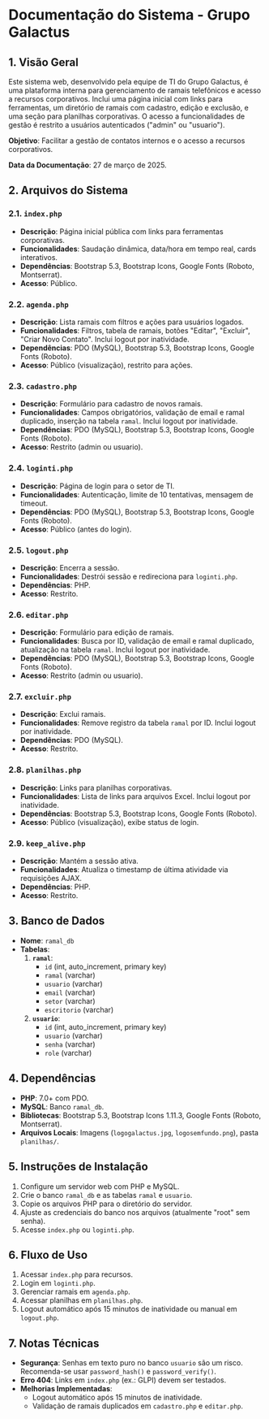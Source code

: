 # Documentação do Sistema - Grupo Galactus

## 1. Visão Geral
Este sistema web, desenvolvido pela equipe de TI do Grupo Galactus, é uma plataforma interna para gerenciamento de ramais telefônicos e acesso a recursos corporativos. Inclui uma página inicial com links para ferramentas, um diretório de ramais com cadastro, edição e exclusão, e uma seção para planilhas corporativas. O acesso a funcionalidades de gestão é restrito a usuários autenticados ("admin" ou "usuario").

**Objetivo**: Facilitar a gestão de contatos internos e o acesso a recursos corporativos.

**Data da Documentação**: 27 de março de 2025.

## 2. Arquivos do Sistema

### 2.1. `index.php`
- **Descrição**: Página inicial pública com links para ferramentas corporativas.
- **Funcionalidades**: Saudação dinâmica, data/hora em tempo real, cards interativos.
- **Dependências**: Bootstrap 5.3, Bootstrap Icons, Google Fonts (Roboto, Montserrat).
- **Acesso**: Público.

### 2.2. `agenda.php`
- **Descrição**: Lista ramais com filtros e ações para usuários logados.
- **Funcionalidades**: Filtros, tabela de ramais, botões "Editar", "Excluir", "Criar Novo Contato". Inclui logout por inatividade.
- **Dependências**: PDO (MySQL), Bootstrap 5.3, Bootstrap Icons, Google Fonts (Roboto).
- **Acesso**: Público (visualização), restrito para ações.

### 2.3. `cadastro.php`
- **Descrição**: Formulário para cadastro de novos ramais.
- **Funcionalidades**: Campos obrigatórios, validação de email e ramal duplicado, inserção na tabela `ramal`. Inclui logout por inatividade.
- **Dependências**: PDO (MySQL), Bootstrap 5.3, Bootstrap Icons, Google Fonts (Roboto).
- **Acesso**: Restrito (admin ou usuario).

### 2.4. `loginti.php`
- **Descrição**: Página de login para o setor de TI.
- **Funcionalidades**: Autenticação, limite de 10 tentativas, mensagem de timeout.
- **Dependências**: PDO (MySQL), Bootstrap 5.3, Bootstrap Icons, Google Fonts (Roboto).
- **Acesso**: Público (antes do login).

### 2.5. `logout.php`
- **Descrição**: Encerra a sessão.
- **Funcionalidades**: Destrói sessão e redireciona para `loginti.php`.
- **Dependências**: PHP.
- **Acesso**: Restrito.

### 2.6. `editar.php`
- **Descrição**: Formulário para edição de ramais.
- **Funcionalidades**: Busca por ID, validação de email e ramal duplicado, atualização na tabela `ramal`. Inclui logout por inatividade.
- **Dependências**: PDO (MySQL), Bootstrap 5.3, Bootstrap Icons, Google Fonts (Roboto).
- **Acesso**: Restrito (admin ou usuario).

### 2.7. `excluir.php`
- **Descrição**: Exclui ramais.
- **Funcionalidades**: Remove registro da tabela `ramal` por ID. Inclui logout por inatividade.
- **Dependências**: PDO (MySQL).
- **Acesso**: Restrito.

### 2.8. `planilhas.php`
- **Descrição**: Links para planilhas corporativas.
- **Funcionalidades**: Lista de links para arquivos Excel. Inclui logout por inatividade.
- **Dependências**: Bootstrap 5.3, Bootstrap Icons, Google Fonts (Roboto).
- **Acesso**: Público (visualização), exibe status de login.

### 2.9. `keep_alive.php`
- **Descrição**: Mantém a sessão ativa.
- **Funcionalidades**: Atualiza o timestamp de última atividade via requisições AJAX.
- **Dependências**: PHP.
- **Acesso**: Restrito.

## 3. Banco de Dados
- **Nome**: `ramal_db`
- **Tabelas**:
  1. **`ramal`**:
     - `id` (int, auto_increment, primary key)
     - `ramal` (varchar)
     - `usuario` (varchar)
     - `email` (varchar)
     - `setor` (varchar)
     - `escritorio` (varchar)
  2. **`usuario`**:
     - `id` (int, auto_increment, primary key)
     - `usuario` (varchar)
     - `senha` (varchar)
     - `role` (varchar)

## 4. Dependências
- **PHP**: 7.0+ com PDO.
- **MySQL**: Banco `ramal_db`.
- **Bibliotecas**: Bootstrap 5.3, Bootstrap Icons 1.11.3, Google Fonts (Roboto, Montserrat).
- **Arquivos Locais**: Imagens (`logogalactus.jpg`, `logosemfundo.png`), pasta `planilhas/`.

## 5. Instruções de Instalação
1. Configure um servidor web com PHP e MySQL.
2. Crie o banco `ramal_db` e as tabelas `ramal` e `usuario`.
3. Copie os arquivos PHP para o diretório do servidor.
4. Ajuste as credenciais do banco nos arquivos (atualmente "root" sem senha).
5. Acesse `index.php` ou `loginti.php`.

## 6. Fluxo de Uso
1. Acessar `index.php` para recursos.
2. Login em `loginti.php`.
3. Gerenciar ramais em `agenda.php`.
4. Acessar planilhas em `planilhas.php`.
5. Logout automático após 15 minutos de inatividade ou manual em `logout.php`.

## 7. Notas Técnicas
- **Segurança**: Senhas em texto puro no banco `usuario` são um risco. Recomenda-se usar `password_hash()` e `password_verify()`.
- **Erro 404**: Links em `index.php` (ex.: GLPI) devem ser testados.
- **Melhorias Implementadas**:
  - Logout automático após 15 minutos de inatividade.
  - Validação de ramais duplicados em `cadastro.php` e `editar.php`.
